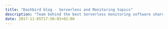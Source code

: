 ```yaml
---
title: "Dashbird blog - Serverless and Monitoring topics"
description: "Team behind the best Serverless monitoring software share their thoughts about development."
date: 2017-11-05T17:50:03+02:00
---
```

